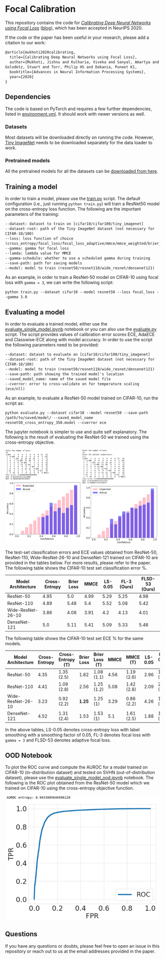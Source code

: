 # Focal Calibration

This repository contains the code for [*Calibrating Deep Neural Networks using Focal Loss*](https://arxiv.org/abs/2002.09437) ([blog](https://torrvision.github.io/focal_calibration/)), which has been accepted in NeurIPS 2020.

If the code or the paper has been useful in your research, please add a citation to our work:

```
@article{mukhoti2020calibrating,
  title={Calibrating Deep Neural Networks using Focal Loss},
  author={Mukhoti, Jishnu and Kulharia, Viveka and Sanyal, Amartya and Golodetz, Stuart and Torr, Philip HS and Dokania, Puneet K},
  booktitle={Advances in Neural Information Processing Systems},
  year={2020}
}
```

## Dependencies

The code is based on PyTorch and requires a few further dependencies, listed in [environment.yml](environment.yml). It should work with newer versions as well.

### Datasets

Most datasets will be downloaded directly on running the code. However, [Tiny ImageNet](https://tiny-imagenet.herokuapp.com/) needs to be downloaded separately for the data loader to work.

### Pretrained models

All the pretrained models for all the datasets can be [downloaded from here](http://www.robots.ox.ac.uk/~viveka/focal_calibration/).

## Training a model

In order to train a model, please use the [train.py](train.py) script. The default configuration (i.e., just running ```python train.py```) will train a ResNet50 model on the cross-entropy loss function. The following are the important parameters of the training:
```
--dataset: dataset to train on [cifar10/cifar100/tiny_imagenet]
--dataset-root: path of the Tiny ImageNet dataset (not necessary for CIFAR-10/100)
--loss: loss function of choice (cross_entropy/focal_loss/focal_loss_adaptive/mmce/mmce_weighted/brier_score)
--gamma: gamma for focal loss
--lamda: lambda value for MMCE
--gamma-schedule: whether to use a scheduled gamma during training
--save-path: path for saving models
--model: model to train (resnet50/resnet110/wide_resnet/densenet121)
```

As an example, in order to train a ResNet-50 model on CIFAR-10 using focal loss with ```gamma = 3```, we can write the following script:
```
python train.py --dataset cifar10 --model resnet50 --loss focal_loss --gamma 3.0
``` 

## Evaluating a model

In order to evaluate a trained model, either use the [evaluate_single_model.ipynb](Experiments/evaluate_single_model.ipynb) notebook or you can also use the [evaluate.py](evaluate.py) script. The script provides values of calibration error scores ECE, AdaECE and Classwise-ECE along with model accuracy. In order to use the script the following parameters need to be provided:
```
--dataset: dataset to evaluate on [cifar10/cifar100/tiny_imagenet]
--dataset-root: path of the Tiny ImageNet dataset (not necessary for CIFAR-10/100)
--model: model to train (resnet50/resnet110/wide_resnet/densenet121)
--save-path: path showing the trained model's location
--saved_model_name: name of the saved model file
--cverror: error to cross-validate on for temperature scaling (ece/nll)
```

As an example, to evaluate a ResNet-50 model trained on CIFAR-10, run the script as:
```
python evaluate.py --dataset cifar10 --model resnet50 --save-path /path/to/saved/model/ --saved_model_name resnet50_cross_entropy_350.model --cverror ece
```

The jupyter notebook is simpler to use and quite self explanatory. The following is the result of evaluating the ResNet-50 we trained using the cross-entropy objective.

![ResNet50_Result](resnet50_results.png)

The test-set classification errors and ECE values obtained from ResNet-50, ResNet-110, Wide-ResNet-26-10 and DenseNet-121 trained on CIFAR-10 are provided in the tables below. For more results, please refer to the paper. The following table shows the CIFAR-10 test set classification error %.

| Model Architecture  | Cross-Entropy | Brier Loss | MMCE | LS-0.05 | FL-3 (Ours) | FLSD-53 (Ours) |
| ---  | --- | --- | --- | --- | --- | --- |
| ResNet-50  | 4.95 | 5.0 | 4.99 | 5.29 | 5.25 | 4.98 |
| ResNet-110  | 4.89 | 5.48 | 5.4 | 5.52 | 5.08 | 5.42 |
| Wide-ResNet-26-10  | 3.86 | 4.08 | 3.91 | 4.2 | 4.13 | 4.01 |
| DenseNet-121  | 5.0 | 5.11 | 5.41 | 5.09 | 5.33 | 5.46 |

The following table shows the CIFAR-10 test set ECE % for the same models.

| Model Architecture  | Cross-Entropy | Cross-Entropy (T) | Brier Loss | Brier Loss (T) | MMCE | MMCE (T) | LS-0.05 | LS-0.05 (T) | FL-3 (Ours) | FL-3 (T) (Ours) | FLSD-53 (Ours) | FLSD-53 (T) (Ours) |
| ---  | --- | --- | --- | --- | --- | --- | --- | --- | --- | --- | --- | --- |
| ResNet-50  | 4.35 | 1.35 (2.5) | 1.82 | 1.08 (1.1) | 4.56 | 1.19 (2.6) | 2.96 | 1.67 (0.9) | **1.48** | 1.42 (1.1) | 1.55 | **0.95 (1.1)** |
| ResNet-110  | 4.41 | 1.09 (2.8) | 2.56 | 1.25 (1.2) | 5.08 | 1.42 (2.8) | 2.09 | 2.09 (1) | **1.55** | **1.02 (1.1)** | 1.87 | 1.07 (1.1) |
| Wide-ResNet-26-10  | 3.23 | 0.92 (2.2) | **1.25** | 1.25 (1) | 3.29 | 0.86 (2.2) | 4.26 | 1.84 (0.8) | 1.69 | 0.97 (0.9) | 1.56 | **0.84 (0.9)** |
| DenseNet-121  | 4.52 | 1.31 (2.4) | 1.53 | 1.53 (1) | 5.1 | 1.61 (2.5) | 1.88 | 1.82 (0.9) | 1.32 | 1.26 (0.9) | **1.22** | **1.22 (1)** |

In the above tables, LS-0.05 denotes cross-entropy loss with label smoothing with a smoothing factor of 0.05, FL-3 denotes focal loss with ```gamma = 3``` and FLSD-53 denotes adaptive focal loss.


## OOD Notebook

To plot the ROC curve and compute the AUROC for a model trained on CIFAR-10 (in-distribution dataset) and tested on SVHN (out-of-distribution dataset), please use the [evaluate_single_model_ood.ipynb](Experiments/evaluate_single_model_ood.ipynb) notebook. The following is the ROC plot obtained from the ResNet-50 model which we trained on CIFAR-10 using the cross-entropy objective function.

<p align="center">
	<img src="roc.png" width="500" />
</p>

## Questions

If you have any questions or doubts, please feel free to open an issue in this repository or reach out to us at the email addresses provided in the paper.
